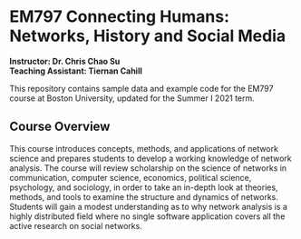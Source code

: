 # EM797 Connecting Humans: Networks, History and Social Media

**Instructor: Dr. Chris Chao Su  
Teaching Assistant: Tiernan Cahill**

This repository contains sample data and example code for the EM797 course at Boston University, updated for the Summer I 2021 term. 

## Course Overview
This course introduces concepts, methods, and applications of network science and prepares students to develop a working knowledge of network analysis. The course will review scholarship on the science of networks in communication, computer science, economics, political science, psychology, and sociology, in order to take an in-depth look at theories, methods, and tools to examine the structure and dynamics of networks. Students will gain a modest understanding as to why network analysis is a highly distributed field where no single software application covers all the active research on social networks. 
